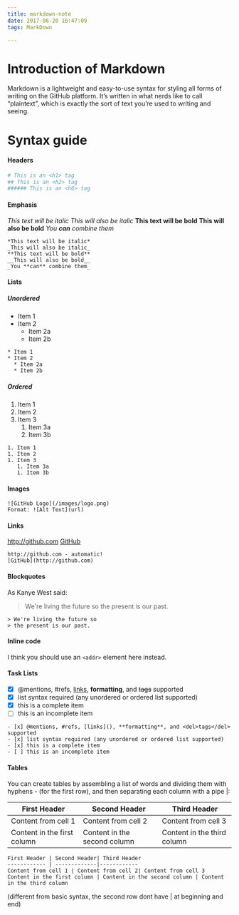 ```yaml
---
title: markdown-note
date: 2017-06-20 16:47:09
tags: MarkDown

---
```


# Introduction of Markdown
Markdown is a lightweight and easy-to-use syntax for styling all forms of writing on the GitHub platform. It’s written in what nerds like to call “plaintext”, which is exactly the sort of text you’re used to writing and seeing.

# Syntax guide
#### Headers
``` bash
# This is an <h1> tag
## This is an <h2> tag
###### This is an <h6> tag
```
#### Emphasis
*This text will be italic*
_This will also be italic_
**This text will be bold**
__This will also be bold__
_You **can** combine them_
``` 
*This text will be italic*
_This will also be italic_
**This text will be bold**
__This will also be bold__
_You **can** combine them_
```
#### Lists
##### Unordered
* Item 1
* Item 2
  * Item 2a
  * Item 2b
```
* Item 1
* Item 2
  * Item 2a
  * Item 2b     
```
##### Ordered
1. Item 1
1. Item 2
1. Item 3
   1. Item 3a
   1. Item 3b
```
1. Item 1
1. Item 2
1. Item 3
   1. Item 3a
   1. Item 3b
```
#### Images
```
![GitHub Logo](/images/logo.png)
Format: ![Alt Text](url)
```
#### Links
http://github.com
[GitHub](http://github.com)
```
http://github.com - automatic!
[GitHub](http://github.com)
```
#### Blockquotes

As Kanye West said:
> We're living the future so
> the present is our past.
```
> We're living the future so
> the present is our past.
```
#### Inline code
I think you should use an `<addr>` element here instead.

#### Task Lists
- [x] @mentions, #refs, [links](), **formatting**, and <del>tags</del> supported
- [x] list syntax required (any unordered or ordered list supported)
- [x] this is a complete item
- [ ] this is an incomplete item
```
- [x] @mentions, #refs, [links](), **formatting**, and <del>tags</del> supported
- [x] list syntax required (any unordered or ordered list supported)
- [x] this is a complete item
- [ ] this is an incomplete item
```
#### Tables

You can create tables by assembling a list of words and dividing them with hyphens - (for the first row), and then separating each column with a pipe |:

First Header | Second Header| Third Header
------------ | -------------|------------
Content from cell 1 | Content from cell 2| Content from cell 3
Content in the first column | Content in the second column | Content in the third column
```
First Header | Second Header| Third Header
------------ | -------------|------------
Content from cell 1 | Content from cell 2| Content from cell 3
Content in the first column | Content in the second column | Content in the third column
```
(different from basic syntax, the second row dont have | at beginning and end)
